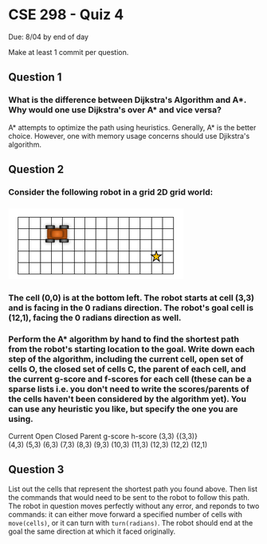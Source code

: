 # CSE 298 - Quiz 4

Due: 8/04 by end of day

Make at least 1 commit per question.

## Question 1

### What is the difference between Dijkstra's Algorithm and A*. Why would one use Dijkstra's over A* and vice versa?
A* attempts to optimize the path using heuristics. Generally, A* is the better choice. However, one with memory usage concerns should use Djikstra's algorithm.

## Question 2

### Consider the following robot in a grid 2D grid world:

### ![Gridworld](https://github.com/cmontella/cse298-quiz4/blob/master/gridworld.png?raw=true)

### The cell (0,0) is at the bottom left. The robot starts at cell (3,3) and is facing in the 0 radians direction. The robot's goal cell is (12,1), facing the 0 radians direction as well.

### Perform the A* algorithm by hand to find the shortest path from the robot's starting location to the goal. Write down each step of the algorithm, including the current cell, open set of cells O, the closed set of cells C, the parent of each cell, and the current g-score and f-scores for each cell (these can be a sparse lists i.e. you don't need to write the scores/parents of the cells haven't been considered by the algorithm yet). You can use any heuristic you like, but specify the one you are using.
Current   Open              Closed            Parent      g-score               h-score
(3,3)     {(3,3)}           
(4,3)
(5,3)
(6,3)
(7,3)
(8,3)
(9,3)
(10,3)
(11,3)
(12,3)
(12,2)
(12,1)
## Question 3

List out the cells that represent the shortest path you found above. Then list the commands that would need to be sent to the robot to follow this path. The robot in question moves perfectly without any error, and reponds to two commands: it can either move forward a specified number of cells with `move(cells)`, or it can turn with `turn(radians)`. The robot should end at the goal the same direction at which it faced originally.



